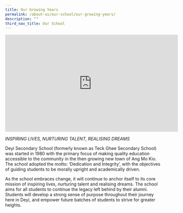 ```yaml
---
title: Our Growing Years
permalink: /about-us/our-school/our-growing-years/
description: ""
third_nav_title: Our School
---
```


<iframe width="560" height="315" src="https://www.youtube.com/embed/P0QV9zsJSh4" title="YouTube video player" frameborder="0" allow="accelerometer; autoplay; clipboard-write; encrypted-media; gyroscope; picture-in-picture; web-share" allowfullscreen></iframe>

_INSPIRING LIVES, NURTURING TALENT, REALISING DREAMS_

Deyi Secondary School (formerly known as Teck Ghee Secondary School) was started in 1980 with the primary focus of making quality education accessible to the community in the then growing new town of Ang Mo Kio. The school adopted the motto: ‘Dedication and Integrity’, with the objectives of guiding students to be morally upright and academically driven.

As the school embraces change, it will continue to anchor itself to its core mission of inspiring lives, nurturing talent and realising dreams. The school aims for all students to continue the legacy left behind by their alumni. Students will develop a strong sense of purpose throughout their journey here in Deyi, and empower future batches of students to strive for greater heights.

